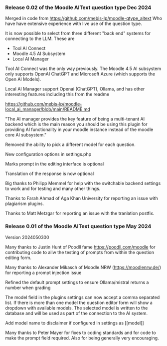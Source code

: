 ### Release 0.02 of the Moodle AIText question type Dec 2024

Merged in code from https://github.com/mebis-lp/moodle-qtype_aitext
Who have have extensive experience with live use of the question type.

It is now possible to select from three different "back end" systems for connecting to the LLM. These are

* Tool AI Connect
* Moodle 4.5 AI Subsystem
* Local AI Manager

Tool AI Connect was the only way previously. The Moodle 4.5 AI subsystem only supports OpenAI ChatGPT and Microsoft Azure (which supports the Open AI Models).

Local AI Manager support Openai (ChatGPT), Ollama, and has other interesting features including this from the readme

https://github.com/mebis-lp/moodle-local_ai_manager/blob/main/README.md

"The AI manager provides the key feature of being a multi-tenant AI backend which is the main reason you should be using this plugin for providing AI functionality in your moodle instance instead of the moodle core AI subsystem."

Removed the ability to pick a different model for each question.

New configuration options in settings.php

Marks prompt in the editing interface is optional

Translation of the response is now optional

Big thanks to Philipp Memmel for help with the switchable backend settings to work and for testing and many other things.

Thanks to Farah Ahmad of Aga Khan University for reporting an issue with plagiarism plugins.

Thanks to Matt Metzgar for reporting an issue with the tranlation postfix.

### Release 0.01 of the Moodle AIText question type May 2024

Version 2024050300

Many thanks to Justin Hunt of Poodll fame https://poodll.com/moodle for contributing code
to allw the testing of prompts from within the question editing form.

Many thanks to Alexander Mikasch of Moodle.NRW (https://moodlenrw.de/) for reporting a prompt injection issue

Refined the default prompt settings to ensure Ollama/mistral returns a number when grading

The model field in the plugins settings can now accept a comma separated list. If there
is more than one model the question editor form will show a dropdown with available models. The selected model is written to the database and will be used as part of the connection to the AI system.

Add model name to disclaimer if configured in settings as [[model]]

Many thanks to Peter Mayer for fixes to coding standards and for code to make the prompt field required. Also for being generally very encouraging.

